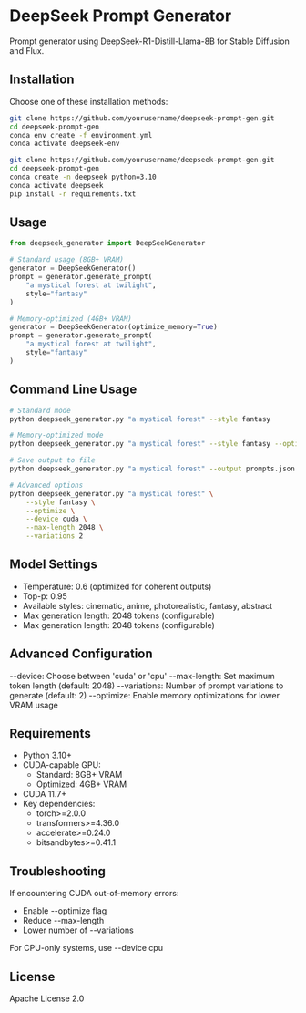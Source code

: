 # DeepSeek Prompt Generator

Prompt generator using DeepSeek-R1-Distill-Llama-8B for Stable Diffusion and Flux.

## Installation

Choose one of these installation methods:

```bash
git clone https://github.com/yourusername/deepseek-prompt-gen.git
cd deepseek-prompt-gen
conda env create -f environment.yml
conda activate deepseek-env

git clone https://github.com/yourusername/deepseek-prompt-gen.git
cd deepseek-prompt-gen
conda create -n deepseek python=3.10
conda activate deepseek
pip install -r requirements.txt

```

## Usage

```python
from deepseek_generator import DeepSeekGenerator

# Standard usage (8GB+ VRAM)
generator = DeepSeekGenerator()
prompt = generator.generate_prompt(
    "a mystical forest at twilight",
    style="fantasy"
)

# Memory-optimized (4GB+ VRAM)
generator = DeepSeekGenerator(optimize_memory=True)
prompt = generator.generate_prompt(
    "a mystical forest at twilight",
    style="fantasy"
)
```

## Command Line Usage

```bash
# Standard mode
python deepseek_generator.py "a mystical forest" --style fantasy

# Memory-optimized mode
python deepseek_generator.py "a mystical forest" --style fantasy --optimize

# Save output to file
python deepseek_generator.py "a mystical forest" --output prompts.json

# Advanced options
python deepseek_generator.py "a mystical forest" \
    --style fantasy \
    --optimize \
    --device cuda \
    --max-length 2048 \
    --variations 2
```

## Model Settings
- Temperature: 0.6 (optimized for coherent outputs)
- Top-p: 0.95
- Available styles: cinematic, anime, photorealistic, fantasy, abstract
- Max generation length: 2048 tokens (configurable)
- Max generation length: 2048 tokens (configurable)

## Advanced Configuration

--device: Choose between 'cuda' or 'cpu'
--max-length: Set maximum token length (default: 2048)
--variations: Number of prompt variations to generate (default: 2)
--optimize: Enable memory optimizations for lower VRAM usage

## Requirements
- Python 3.10+
- CUDA-capable GPU:
  - Standard: 8GB+ VRAM
  - Optimized: 4GB+ VRAM
- CUDA 11.7+
- Key dependencies:
    - torch>=2.0.0
    - transformers>=4.36.0
    - accelerate>=0.24.0
    - bitsandbytes>=0.41.1

## Troubleshooting

If encountering CUDA out-of-memory errors:

- Enable --optimize flag
- Reduce --max-length
- Lower number of --variations


For CPU-only systems, use --device cpu

## License
Apache License 2.0